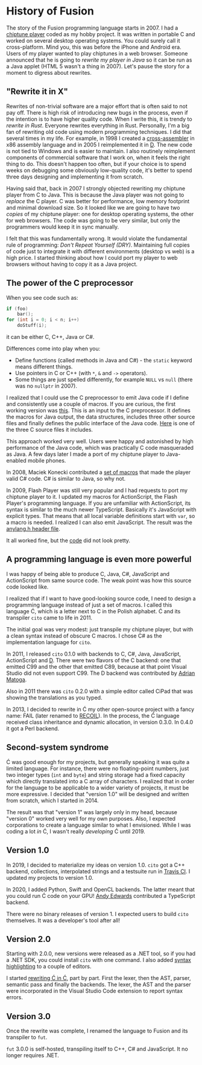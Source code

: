 ﻿# History of Fusion

The story of the Fusion programming language starts in 2007.
I had a [chiptune player](https://asap.sourceforge.net) coded as my hobby project.
It was written in portable C and worked on several desktop operating systems.
You could surely call it cross-platform. Mind you, this was before the iPhone and Android era.
Users of my player wanted to play chiptunes in a web browser.
Someone announced that he is going to _rewrite my player in Java_
so it can be run as a Java applet (HTML 5 wasn't a thing in 2007).
Let's pause the story for a moment to digress about rewrites.

## "Rewrite it in X"

Rewrites of non-trivial software are a major effort that is often said to not pay off.
There is high risk of introducing new bugs in the process,
even if the intention is to have higher quality code.
When I write this, it is trendy to _rewrite in Rust_. Everyone rewrites everything in Rust.
Personally, I'm a big fan of rewriting old code using modern programming techniques.
I did that several times in my life.
For example, in 1998 I created a [cross-assembler](https://github.com/pfusik/xasm)
in x86 assembly language and in 2005 I reimplemented it in [D](https://dlang.org).
The new code is not tied to Windows and is easier to maintain.
I also routinely reimplement components of commercial software that I work on,
when it feels the right thing to do. This doesn't happen too often, but if your choice
is to spend weeks on debugging some obviously low-quality code, it's better to spend
three days designing and implementing it from scratch.

Having said that, back in 2007 I strongly objected rewriting my chiptune player from C to Java.
This is because the Java player was not going to _replace_ the C player.
C was better for performance, low memory footprint and minimal download size.
So it looked like we are going to have two _copies_ of my chiptune player:
one for desktop operating systems, the other for web browsers.
The code was going to be very similar, but only the programmers would keep it in sync manually.

I felt that this was fundamentally wrong. It would violate the fundamental rule of programming:
_Don't Repeat Yourself (DRY)_. Maintaining full copies of code just to integrate it
with different environments (desktop vs web) is a high price.
I started thinking about how I could port my player to web browsers without having to copy it
as a Java project.

## The power of the C preprocessor

When you see code such as:

```c
if (foo)
    bar();
for (int i = 0; i < n; i++)
    doStuff(i);
```

it can be either C, C++, Java or C#.

Differences come into play when you:

- Define functions (called methods in Java and C#) - the `static` keyword means different things.
- Use pointers in C or C++ (with `*`, `&` and `->` operators).
- Some things are just spelled differently, for example `NULL` vs `null`
  (there was no `nullptr` in 2007).

I realized that I could use the C preprocessor to emit Java code if I define and consistently
use a couple of macros. If you are curious, the first working version was
[this](https://sourceforge.net/p/asap/code/ci/1339af683b60c0da54a5084673bb167e53679750/tree/java/ASAP.ppjava).
This is an input to the C preprocessor. It defines the macros for Java output,
the data structures, includes three other source files and finally defines
the public interface of the Java code.
[Here](https://sourceforge.net/p/asap/code/ci/1339af683b60c0da54a5084673bb167e53679750/tree/apokeysnd.c)
is one of the three C source files it includes.

This approach worked very well. Users were happy and astonished by high performance of the Java code,
which was practically C code masqueraded as Java.
A few days later I made a port of my chiptune player to Java-enabled mobile phones.

In 2008, Maciek Konecki contributed a
[set of macros](https://sourceforge.net/p/asap/code/ci/8c9e4db0b8d200072a66a5758b9bffa2bb5df61b/tree/csharp/ASAP.ppcs)
that made the player valid C# code. C# is similar to Java, so why not.

In 2009, Flash Player was still very popular and I had requests to port my chiptune player to it.
I updated my macros for ActionScript, the Flash Player's programming language.
If you are unfamiliar with ActionScript, its syntax is similar to the much newer TypeScript.
Basically it's JavaScript with explicit types.
That means that all local variable definitions start with `var`, so a macro is needed.
I realized I can also emit JavaScript. The result was the
[anylang.h header file](https://sourceforge.net/p/asap/code/ci/3c2e92f7323ac3154267ab0e9460d7b35a8e7aaf/tree/anylang.h).

It all worked fine, but the
[code](https://sourceforge.net/p/asap/code/ci/3c2e92f7323ac3154267ab0e9460d7b35a8e7aaf/tree/apokeysnd.c)
did not look pretty.

## A programming language is even more powerful

I was happy of being able to produce C, Java, C#, JavaScript and ActionScript from same source code.
The weak point was how this source code looked like.

I realized that if I want to have good-looking source code, I need to design a programming language
instead of just a set of macros. I called this language Ć, which is a letter next to C in the Polish alphabet.
Ć and its transpiler `cito` came to life in 2011.

The initial goal was very modest: just transpile my chiptune player, but with a clean syntax
instead of obscure C macros. I chose C# as the implementation language for `cito`.

In 2011, I released `cito` 0.1.0 with backends to C, C#, Java, JavaScript, ActionScript
and [D](https://dlang.org).
There were two flavors of the C backend: one that emitted C99 and the other that emitted C89,
because at that point Visual Studio did not even support C99.
The D backend was contributed by [Adrian Matoga](https://github.com/epi).

Also in 2011 there was `cito` 0.2.0 with a simple editor called CiPad that was showing
the translations as you typed.

In 2013, I decided to rewrite in Ć my other open-source project with a fancy name: FAIL
(later renamed to [RECOIL](https://recoil.sourceforge.net)).
In the process, the Ć language received class inheritance and dynamic allocation,
in version 0.3.0.
In 0.4.0 it got a Perl backend.

## Second-system syndrome

Ć was good enough for my projects, but generally speaking it was quite a limited language.
For instance, there were no floating-point numbers, just two integer types (`int` and `byte`)
and string storage had a fixed capacity which directly translated into a C array of characters.
I realized that in order for the language to be applicable to a wider variety of projects,
it must be more expressive.
I decided that "version 1.0" will be designed and written from scratch, which I started in 2014.

The result was that "version 1" was largely only in my head, because "version 0" worked very well
for my own purposes. Also, I expected corporations to create a language similar to what I envisioned.
While I was coding a lot _in_ Ć, I wasn't really _developing_ Ć until 2019.

## Version 1.0

In 2019, I decided to materialize my ideas on version 1.0. `cito` got a C++ backend, collections,
interpolated strings and a testsuite run in [Travis CI](https://www.travis-ci.com).
I updated my projects to version 1.0.

In 2020, I added Python, Swift and OpenCL backends.
The latter meant that you could run Ć code on your GPU!
[Andy Edwards](https://github.com/jedwards1211) contributed a TypeScript backend.

There were no binary releases of version 1.
I expected users to build `cito` themselves. It was a developer's tool after all!

## Version 2.0

Starting with 2.0.0, new versions were released as a .NET tool, so if you had a .NET SDK,
you could install `cito` with one command.
I also added [syntax highlighting](editors.md) to a couple of editors.

I started [rewriting Ć in Ć](https://github.com/fusionlanguage/fut/issues/48), part by part.
First the lexer, then the AST, parser, semantic pass and finally the backends.
The lexer, the AST and the parser were incorporated in the Visual Studio Code extension
to report syntax errors.

## Version 3.0

Once the rewrite was complete, I renamed the language to Fusion and its transpiler to `fut`.

`fut` 3.0.0 is self-hosted, transpiling itself to C++, C# and JavaScript. It no longer requires .NET.
